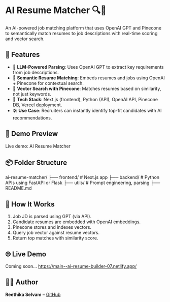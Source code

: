 # AI Resume Matcher 🔍🧠

An AI-powered job matching platform that uses OpenAI GPT and Pinecone to semantically match resumes to job descriptions with real-time scoring and vector search.

## 🚀 Features

- 🧠 **LLM-Powered Parsing**: Uses OpenAI GPT to extract key requirements from job descriptions.
- 📄 **Semantic Resume Matching**: Embeds resumes and jobs using OpenAI + Pinecone for contextual search.
- 🔎 **Vector Search with Pinecone**: Matches resumes based on similarity, not just keywords.
- 🧰 **Tech Stack**: Next.js (frontend), Python (API), OpenAI API, Pinecone DB, Vercel deployment.
- 🛠 **Use Case**: Recruiters can instantly identify top-fit candidates with AI recommendations.

## 📸 Demo Preview

 Live demo: AI Resume Matcher

## 📦 Folder Structure

ai-resume-matcher/
├── frontend/ # Next.js app
├── backend/ # Python APIs using FastAPI or Flask
├── utils/ # Prompt engineering, parsing
├── README.md

## 🧠 How It Works

1. Job JD is parsed using GPT (via API).
2. Candidate resumes are embedded with OpenAI embeddings.
3. Pinecone stores and indexes vectors.
4. Query job vector against resume vectors.
5. Return top matches with similarity score.

## 🌐 Live Demo

Coming soon... https://main--ai-resume-builder-07.netlify.app/

## 👩‍💻 Author

**Reethika Selvam** – [GitHub](https://github.com/Reethikaa05)
